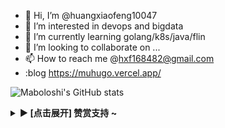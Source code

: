 - 👋 Hi, I’m @huangxiaofeng10047
- 👀 I’m interested in devops and bigdata
- 🌱 I’m currently learning golang/k8s/java/flin
- 💞️ I’m looking to collaborate on ...
- 📫 How to reach me @hxf168482@gmail.com
- :blog https://muhugo.vercel.app/

<!---
huangxiaofeng10047/huangxiaofeng10047 is a ✨ special ✨ repository because its `README.md` (this file) appears on your GitHub profile.
You can click the Preview link to take a look at your changes.
--->
![Maboloshi's GitHub stats](https://github-readme-stats.vercel.app/api?username=huangxiaofeng10047&show_icons=true&bg_color=30,e96443,904e95&title_color=fff&text_color=fff&icon_color=fff)

<details><summary><strong>▶ [点击展开] 赞赏支持 ~</strong></summary>

  
</details>
